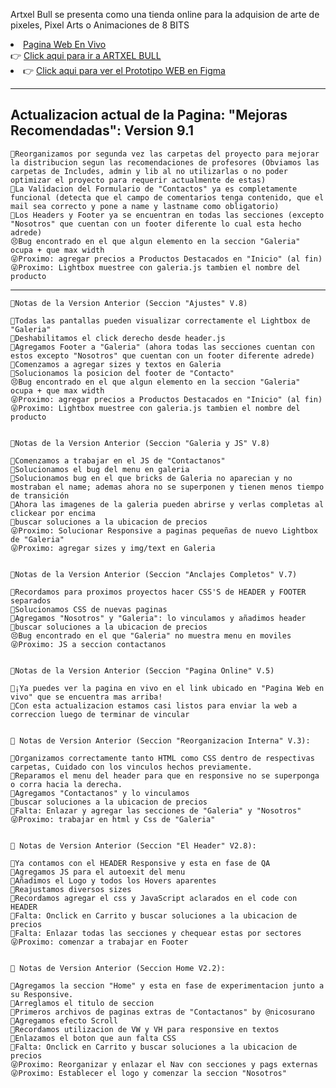   <p>Artxel Bull se presenta como una tienda online para la adquision de arte de pixeles, Pixel Arts o Animaciones de 8 BITS</p>
      </li>
      <li>
        <u>Pagina Web En Vivo</u> <br>
        <span>👉</span>
      <a href="https://mateangulo.github.io/Project-Artxel/html/index.html">Click aqui para ir a ARTXEL BULL</a>
      <br>
    </li>
          <li>
        <span>👉</span>
      <a href="https://www.figma.com/proto/6p2NfObdsUPQq9eLxBWY90/UTN-Wireframe?node-id=0-1&scaling=min-zoom&page-id=0%3A1">Click aqui para ver el Prototipo WEB en Figma</a>
    </li>
    </ul>
    <hr>
    <h2>Actualizacion actual de la Pagina: "Mejoras Recomendadas": Version 9.1</h2>
    
    🫡Reorganizamos por segunda vez las carpetas del proyecto para mejorar la distribucion segun las recomendaciones de profesores (Obviamos las carpetas de Includes, admin y lib al no utilizarlas o no poder optimizar el proyecto para requerir actualmente de estas)
    🫡La Validacion del Formulario de "Contactos" ya es completamente funcional (detecta que el campo de comentarios tenga contenido, que el mail sea correcto y pone a name y lastname como obligatorio)
    🫡Los Headers y Footer ya se encuentran en todas las secciones (excepto "Nosotros" que cuentan con un footer diferente lo cual esta hecho adrede)
    😣Bug encontrado en el que algun elemento en la seccion "Galeria" ocupa + que max width
    😜Proximo: agregar precios a Productos Destacados en "Inicio" (al fin)
    😜Proximo: Lightbox muestree con galeria.js tambien el nombre del producto

----------------------------------------------------------------------------------
    📌Notas de la Version Anterior (Seccion "Ajustes" V.8)

    🫡Todas las pantallas pueden visualizar correctamente el Lightbox de "Galeria"
    🫡Deshabilitamos el click derecho desde header.js
    🫡Agregamos Footer a "Galeria" (ahora todas las secciones cuentan con estos excepto "Nosotros" que cuentan con un footer diferente adrede)
    🫡Comenzamos a agregar sizes y textos en Galeria
    🫡Solucionamos la posicion del footer de "Contacto"
    😣Bug encontrado en el que algun elemento en la seccion "Galeria" ocupa + que max width
    😜Proximo: agregar precios a Productos Destacados en "Inicio" (al fin)
    😜Proximo: Lightbox muestree con galeria.js tambien el nombre del producto


    📌Notas de la Version Anterior (Seccion "Galeria y JS" V.8)

    🫡Comenzamos a trabajar en el JS de "Contactanos"
    🫡Solucionamos el bug del menu en galeria
    🫡Solucionamos bug en el que bricks de Galeria no aparecian y no mostraban el name; ademas ahora no se superponen y tienen menos tiempo de transición
    🫡Ahora las imagenes de la galeria pueden abrirse y verlas completas al clickear por encima
    🫥buscar soluciones a la ubicacion de precios
    😜Proximo: Solucionar Responsive a paginas pequeñas de nuevo Lightbox de "Galeria"
    😜Proximo: agregar sizes y img/text en Galeria


    📌Notas de la Version Anterior (Seccion "Anclajes Completos" V.7)

    🫡Recordamos para proximos proyectos hacer CSS'S de HEADER y FOOTER separados
    🫡Solucionamos CSS de nuevas paginas
    🫡Agregamos "Nosotros" y "Galeria": lo vinculamos y añadimos header
    🫥buscar soluciones a la ubicacion de precios
    😣Bug encontrado en el que "Galeria" no muestra menu en moviles
    😜Proximo: JS a seccion contactanos


    📌Notas de la Version Anterior (Seccion "Pagina Online" V.5)

    🫡¡Ya puedes ver la pagina en vivo en el link ubicado en "Pagina Web en vivo" que se encuentra mas arriba!
    🫡Con esta actualizacion estamos casi listos para enviar la web a correccion luego de terminar de vincular


    📌 Notas de Version Anterior (Seccion "Reorganizacion Interna" V.3):

    🫡Organizamos correctamente tanto HTML como CSS dentro de respectivas carpetas, Cuidado con los vinculos hechos previamente.
    🫡Reparamos el menu del header para que en responsive no se superponga o corra hacia la derecha.
    🫡Agregamos "Contactanos" y lo vinculamos
    🫥buscar soluciones a la ubicacion de precios
    🫥Falta: Enlazar y agregar las secciones de "Galeria" y "Nosotros"
    😜Proximo: trabajar en html y Css de "Galeria"


    📌 Notas de Version Anterior (Seccion "El Header" V2.8):

    🫡Ya contamos con el HEADER Responsive y esta en fase de QA
    🫡Agregamos JS para el autoexit del menu
    🫡Añadimos el Logo y todos los Hovers aparentes
    🫡Reajustamos diversos sizes
    🫡Recordamos agregar el css y JavaScript aclarados en el code con HEADER
    🫥Falta: Onclick en Carrito y buscar soluciones a la ubicacion de precios
    🫥Falta: Enlazar todas las secciones y chequear estas por sectores
    😜Proximo: comenzar a trabajar en Footer
    

    📌 Notas de Version Anterior (Seccion Home V2.2):
    
    🫡Agregamos la seccion "Home" y esta en fase de experimentacion junto a su Responsive.
    🫡Arreglamos el titulo de seccion
    🫡Primeros archivos de paginas extras de "Contactanos" by @nicosurano
    🫡Agregamos efecto Scroll
    🫡Recordamos utilizacion de VW y VH para responsive en textos
    🫡Enlazamos el boton que aun falta CSS
    🫥Falta: Onclick en Carrito y buscar soluciones a la ubicacion de precios
    😜Proximo: Reorganizar y enlazar el Nav con secciones y pags externas
    😜Proximo: Establecer el logo y comenzar la seccion "Nosotros"
